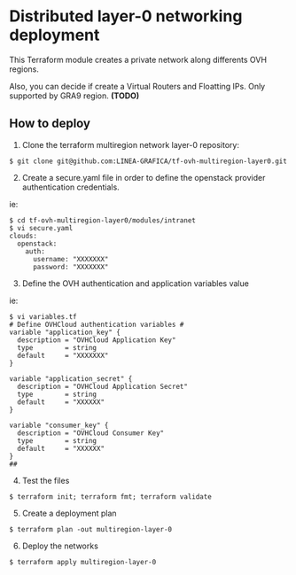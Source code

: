 # Distributed layer-0 networking deployment

This Terraform module creates a private network along differents OVH regions.

Also, you can decide if create a Virtual Routers and Floatting IPs. Only supported by GRA9 region. **(TODO)**

## How to deploy

1. Clone the terraform multiregion network layer-0 repository:

```
$ git clone git@github.com:LINEA-GRAFICA/tf-ovh-multiregion-layer0.git
```

2. Create a secure.yaml file in order to define the openstack provider authentication credentials.

ie:
```
$ cd tf-ovh-multiregion-layer0/modules/intranet
$ vi secure.yaml
clouds:
  openstack:
    auth:
      username: "XXXXXXX"
      password: "XXXXXXX"
```

3. Define the OVH authentication and application variables value 

ie:
```
$ vi variables.tf
# Define OVHCloud authentication variables #
variable "application_key" {
  description = "OVHCloud Application Key"
  type        = string
  default     = "XXXXXXX"
}

variable "application_secret" {
  description = "OVHCloud Application Secret"
  type        = string
  default     = "XXXXXX"
}

variable "consumer_key" {
  description = "OVHCloud Consumer Key"
  type        = string
  default     = "XXXXXX"
}
##
```

4. Test the files

```
$ terraform init; terraform fmt; terraform validate
```

5. Create a deployment plan

```
$ terraform plan -out multiregion-layer-0
```

6. Deploy the networks

```
$ terraform apply multiregion-layer-0
```
